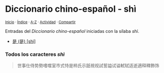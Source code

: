 # Diccionario chino-español - shì
<sup>[Inicio](https://github.com/jucardus.github.io/repo/blob/main/readme.md) · [Índice](https://github.com/jucardus.github.io/repo/blob/main/indices/chino-espanol.md) · [A-Z](https://github.com/jucardus.github.io/repo/blob/main/indices/alfabetico.md) · [Actividad](https://github.com/jucardus.github.io/repo/blob/main/indices/actividad.md) · [Compartir](https://x.com/intent/tweet?text=Entradas%20del%20Diccionario%20chino-espa%C3%B1ol%20iniciadas%20en%20la%20s%C3%ADlaba%20%C2%ABsh%C3%AC%C2%BB.%0A%E2%86%92%20https%3A%2F%2Fgithub.com%2Fjucardus%2Frepo%2Fblob%2Fmain%2Findices%2Fchino-espanol-shi4.md%0A%0A%23chn_espnl_jucardus%20%23indcs_jucardus%0A%40jucardus)</sup>

Entradas del _Diccionario chino-español_ iniciadas con la sílaba _shì_.

* [是 (是) [shì]](https://github.com/jucardus.github.io/repo/blob/main/contenido/25/04/26/shi4-26159.md)

### Todos los caracteres _shì_

> 世事仕侍势勢嗜噬室市式恃是柿氏示舐視视試誓謚试谥軾轼适逝適释釋飾饰
